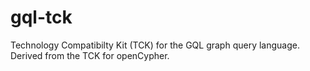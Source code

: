 # gql-tck
Technology Compatibilty Kit (TCK) for the GQL graph query language. Derived from the TCK for openCypher.
